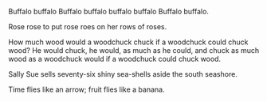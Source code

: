 Buffalo buffalo Buffalo buffalo buffalo buffalo Buffalo buffalo.

Rose rose to put rose roes on her rows of roses.

How much wood would a woodchuck chuck if a woodchuck could chuck wood? He would chuck, he would, as much as he could, and chuck as much wood as a woodchuck would if a woodchuck could chuck wood.

Sally Sue sells seventy-six shiny sea-shells aside the south seashore.

Time flies like an arrow; fruit flies like a banana.

